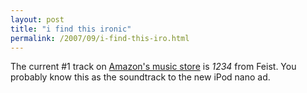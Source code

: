 ```yaml
---
layout: post
title: "i find this ironic"
permalink: /2007/09/i-find-this-iro.html
---
```


<p>The current #1 track on <a href="http://www.amazon.com/b?ie=UTF8&amp;node=163856011">Amazon's music store</a> is <em>1234</em> from Feist.  You probably know this as the soundtrack to the new iPod nano ad.</p>



